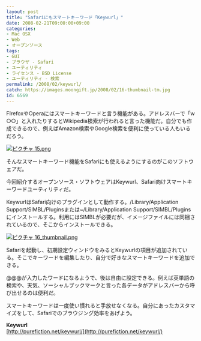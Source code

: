 ```yaml
---
layout: post
title: "Safariにもスマートキーワード「Keywurl」"
date: 2008-02-21T09:00:00+09:00
categories:
- Mac OSX
- Web
- オープンソース
tags: 
- GUI
- ブラウザ - Safari
- ユーティリティ
- ライセンス - BSD License
- ユーティリティ - 検索
permalink: /2008/02/keywurl/
catch: https://images.moongift.jp/2008/02/16-thumbnail-tm.jpg
id: 6569
---
```

FIrefoxやOperaにはスマートキーワードと言う機能がある。アドレスバーで「w ○○」と入れたりするとWikipedia検索が行われると言った機能だ。自分でも作成できるので、例えばAmazon検索やGoogle検索を便利に使っている人もいるだろう。   
  
[![ピクチャ 15.png](https://images.moongift.jp/2008/02/15-tm.jpg)](https://images.moongift.jp/2008/02/15.jpg)  
  
そんなスマートキーワード機能をSafariにも使えるようにするのがこのソフトウェアだ。   
  
今回紹介するオープンソース・ソフトウェアはKeywurl、Safari向けスマートキーワードユーティリティだ。   
  
<!--more-->  
  
KeywurlはSafari向けのプラグインとして動作する。/Library/Application Support/SIMBL/Pluginsまたは~/Library/Application Support/SIMBL/Pluginsにインストールする。利用にはSIMBLが必要だが、イメージファイルには同梱されているので、そこからインストールできる。   
  
[![ピクチャ 16_thumbnail.png](https://images.moongift.jp/2008/02/16-thumbnail-tm.jpg)](https://images.moongift.jp/2008/02/16-thumbnail.jpg)  
  
Safariを起動し、初期設定ウィンドウをみるとKeywurlの項目が追加されている。そこでキーワードを編集したり、自分で好きなスマートキーワードを追加できる。   
  
@@@が入力したワードになるようで、後は自由に設定できる。例えば英単語の検索や、天気、ソーシャルブックマークと言った各データがアドレスバーから呼び出せるのは便利だ。   
  
スマートキーワードは一度使い慣れると手放せなくなる。自分にあったカスタマイズをして、Safariでのブラウジング効率をあげよう。   
  
**Keywurl**  
[http://purefiction.net/keywurl/](http://purefiction.net/keywurl/)

